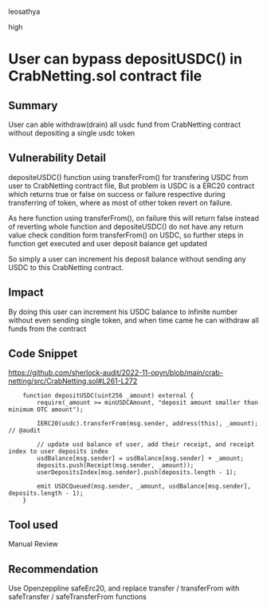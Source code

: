 leosathya

high

# User can bypass depositUSDC() in CrabNetting.sol contract file

## Summary
User can able withdraw(drain) all usdc fund from CrabNetting contract without depositing a single usdc token

## Vulnerability Detail

depositeUSDC() function using transferFrom() for transfering USDC from user to CrabNetting contract file,
But problem is USDC is a ERC20 contract which returns true or false on success or failure respective during transferring of token, where as most of other token revert on failure.

As here function using transferFrom(), on failure this will return false instead of reverting whole function
and depositeUSDC() do not have any return value check condition form transferFrom() on USDC, so further steps in function get executed and user deposit balance get updated

So simply a user can increment his deposit balance without sending any USDC to this CrabNetting contract.


## Impact
By doing this user can increment his USDC balance to infinite number without even sending single token, and when time came he can withdraw all  funds from the contract

## Code Snippet

https://github.com/sherlock-audit/2022-11-opyn/blob/main/crab-netting/src/CrabNetting.sol#L261-L272

```solidity
    function depositUSDC(uint256 _amount) external {
        require(_amount >= minUSDCAmount, "deposit amount smaller than minimum OTC amount");

        IERC20(usdc).transferFrom(msg.sender, address(this), _amount);  // @audit 

        // update usd balance of user, add their receipt, and receipt index to user deposits index
        usdBalance[msg.sender] = usdBalance[msg.sender] + _amount;
        deposits.push(Receipt(msg.sender, _amount));
        userDepositsIndex[msg.sender].push(deposits.length - 1);

        emit USDCQueued(msg.sender, _amount, usdBalance[msg.sender], deposits.length - 1);
    }
```

## Tool used

Manual Review

## Recommendation
Use Openzeppline safeErc20, and replace transfer / transferFrom with safeTransfer / safeTransferFrom functions
